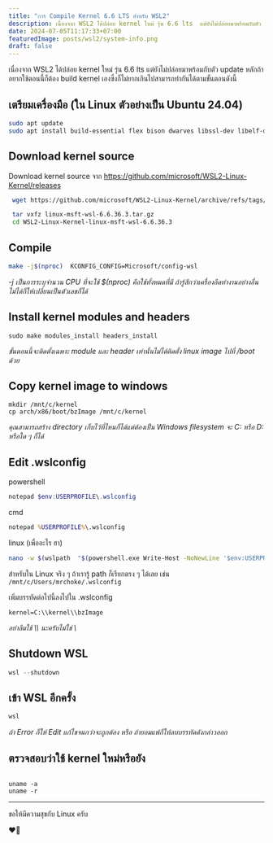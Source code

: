 ```yaml
---
title: "การ Compile Kernel 6.6 LTS สำหรับ WSL2"
description: เนื่องจาก WSL2 ได้ปล่อย kernel ใหม่ รุ่น 6.6 lts  แต่ยังไม่ปล่อยมาพร้อมกับตัว update หลักถ้าอยากใช้ตอนนี้ก็ต้อง build kernel เองซึ่งก็ไม่ยากเกินไปสามารถทำกันได้ตามขั้นตอนดังนี้
date: 2024-07-05T11:17:33+07:00
featuredImage: posts/wsl2/system-info.png
draft: false
---
```


เนื่องจาก WSL2 ได้ปล่อย kernel ใหม่ รุ่น 6.6 lts  แต่ยังไม่ปล่อยมาพร้อมกับตัว update หลักถ้าอยากใช้ตอนนี้ก็ต้อง build kernel เองซึ่งก็ไม่ยากเกินไปสามารถทำกันได้ตามขั้นตอนดังนี้

## เตรียมเครื่องมือ (ใน Linux ตัวอย่างเป็น Ubuntu 24.04)

```bash
sudo apt update
sudo apt install build-essential flex bison dwarves libssl-dev libelf-dev cpio
```
## Download kernel source

Download kernel source จาก https://github.com/microsoft/WSL2-Linux-Kernel/releases

```bash
 wget https://github.com/microsoft/WSL2-Linux-Kernel/archive/refs/tags/linux-msft-wsl-6.6.36.3.tar.gz

 tar vxfz linux-msft-wsl-6.6.36.3.tar.gz
 cd WSL2-Linux-Kernel-linux-msft-wsl-6.6.36.3
 ```

## Compile

```bash
make -j$(nproc)  KCONFIG_CONFIG=Microsoft/config-wsl 
```

*-j เป็นการระบุจำนวน CPU ที่จะใช้ $(nproc) คือใช้ทั้งหมดที่มี ถ้ารู้สึกว่าเครื่องอืดทำงานอย่างอื่นไม่ได้ก็ให้เปลี่ยนเป็นตัวเลขก็ได้*

## Install kernel modules and headers

```
sudo make modules_install headers_install
```
*ขั้นตอนนี้จะติดตั้งเฉพาะ module และ header เท่านั้นไม่ได้ติดตั้ง linux image ไปที่ /boot ด้วย*
## Copy kernel image to windows

```
mkdir /mnt/c/kernel
cp arch/x86/boot/bzImage /mnt/c/kernel
```

*คุณสามารถสร้าง directory เก็บไว้ที่ไหนก็ได้แต่ต้องเป็น Windows filesystem จะ C: หรือ D: หรือใด ๆ ก็ได้*

## Edit .wslconfig

powershell
```powershell
notepad $env:USERPROFILE\.wslconfig
```

cmd
```cmd
notepad %USERPROFILE%\.wslconfig
```

linux (เพื่ออะไร ฮา)
```bash
nano -w $(wslpath  "$(powershell.exe Write-Host -NoNewLine '$env:USERPROFILE')")/.wslconfig
```

สำหรับใน Linux จริง ๆ ถ้าเรารู้ path ก็เรียกตรง ๆ ได้เลย เช่น `/mnt/c/Users/mrchoke/.wslconfig`

เพิ่มบรรทัดต่อไปนี้ลงไปใน .wslconfig

```
kernel=C:\\kernel\\bzImage
```
*อย่าลืมใช้ \\\\ นะครับไม่ใช่ \\*

## Shutdown WSL

```powershell
wsl --shutdown
```

## เข้า WSL อีกครั้ง

```powershell
wsl
```

*ถ้า Error ก็ให้ Edit แก้ไขจนกว่าจะถูกต้อง หรือ ถ้ายอมแพ้ก็ให้ลบบรรทัดดังกล่าวออก*

## ตรวจสอบว่าใช้ kernel ใหม่หรือยัง

```

uname -a 
ีีuname -r

```

___
ขอให้มีความสุขกับ Linux ครับ

❤️🐧